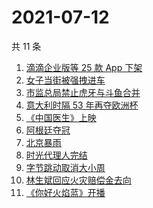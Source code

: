 # 2021-07-12

共 11 条

<!-- BEGIN -->
<!-- 最后更新时间 Mon Jul 12 2021 09:47:57 GMT+0800 (China Standard Time) -->

1. [滴滴企业版等 25 款 App 下架](https://www.zhihu.com/search?q=滴滴)
2. [女子当街被强拽进车](https://www.zhihu.com/search?q=女子被强拽进车)
3. [市监总局禁止虎牙与斗鱼合并](https://www.zhihu.com/search?q=虎牙斗鱼合并)
4. [意大利时隔 53 年再夺欧洲杯](https://www.zhihu.com/search?q=欧洲杯)
5. [《中国医生》上映](https://www.zhihu.com/search?q=中国医生)
6. [阿根廷夺冠](https://www.zhihu.com/search?q=阿根廷赢了)
7. [北京暴雨](https://www.zhihu.com/search?q=北京暴雨)
8. [时光代理人完结](https://www.zhihu.com/search?q=时光代理人)
9. [字节跳动取消大小周](https://www.zhihu.com/search?q=字节跳动)
10. [林生斌回应火灾赔偿金去向](https://www.zhihu.com/search?q=林生斌)
11. [《你好火焰蓝》开播](https://www.zhihu.com/search?q=你好火焰蓝)

<!-- END -->
